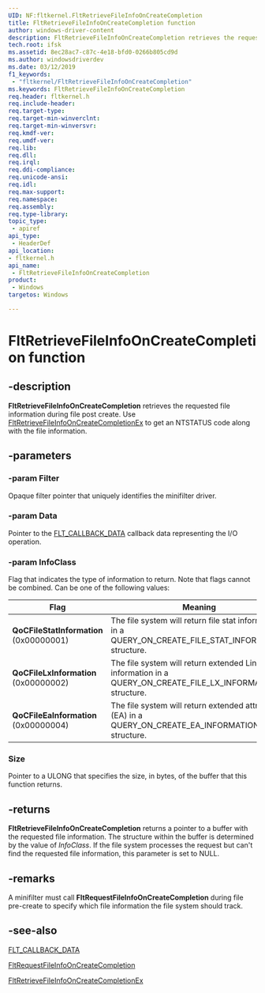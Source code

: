 ```yaml
---
UID: NF:fltkernel.FltRetrieveFileInfoOnCreateCompletion
title: FltRetrieveFileInfoOnCreateCompletion function
author: windows-driver-content
description: FltRetrieveFileInfoOnCreateCompletion retrieves the requested file information during file post create.
tech.root: ifsk
ms.assetid: 8ec28ac7-c87c-4e18-bfd0-0266b805cd9d
ms.author: windowsdriverdev
ms.date: 03/12/2019
f1_keywords:
 - "fltkernel/FltRetrieveFileInfoOnCreateCompletion"
ms.keywords: FltRetrieveFileInfoOnCreateCompletion
req.header: fltkernel.h
req.include-header:
req.target-type:
req.target-min-winverclnt:
req.target-min-winversvr:
req.kmdf-ver:
req.umdf-ver:
req.lib:
req.dll:
req.irql: 
req.ddi-compliance:
req.unicode-ansi:
req.idl:
req.max-support:
req.namespace:
req.assembly:
req.type-library: 
topic_type: 
 - apiref
api_type: 
 - HeaderDef
api_location: 
- fltkernel.h
api_name: 
 - FltRetrieveFileInfoOnCreateCompletion
product: 
 - Windows
targetos: Windows

---
```


# FltRetrieveFileInfoOnCreateCompletion function

## -description

**FltRetrieveFileInfoOnCreateCompletion** retrieves the requested file information during file post create. Use [FltRetrieveFileInfoOnCreateCompletionEx](nf-fltkernel-fltretrievefileinfooncreatecompletionex.md) to get an NTSTATUS code along with the file information.

## -parameters

### -param Filter

Opaque filter pointer that uniquely identifies the minifilter driver.

### -param Data

Pointer to the [FLT_CALLBACK_DATA](ns-fltkernel-_flt_callback_data.md) callback data representing the I/O operation.

### -param InfoClass

Flag that indicates the type of information to return. Note that flags cannot be combined. Can be one of the following values:

| Flag | Meaning |
| ---- | ------- |
| **QoCFileStatInformation** (0x00000001) | The file system will return file stat information in a QUERY_ON_CREATE_FILE_STAT_INFORMATION structure. |
| **QoCFileLxInformation** (0x00000002) | The file system will return extended Linux-like information in a QUERY_ON_CREATE_FILE_LX_INFORMATION structure. |
| **QoCFileEaInformation** (0x00000004) | The file system will return extended attributes (EA) in a QUERY_ON_CREATE_EA_INFORMATION structure. |

### Size

Pointer to a ULONG that specifies the size, in bytes, of the buffer that this function returns.

## -returns

**FltRetrieveFileInfoOnCreateCompletion** returns a pointer to a buffer with the requested file information. The structure within the buffer is determined by the value of *InfoClass*. If the file system processes the request but can't find the requested file information, this parameter is set to NULL.

## -remarks

A minifilter must call **FltRequestFileInfoOnCreateCompletion** during file pre-create to specify which file information the file system should track.

## -see-also

[FLT_CALLBACK_DATA](ns-fltkernel-_flt_callback_data.md)

[FltRequestFileInfoOnCreateCompletion](nf-fltkernel-fltrequestfileinfooncreatecompletion.md)

[FltRetrieveFileInfoOnCreateCompletionEx](nf-fltkernel-fltretrievefileinfooncreatecompletionex.md)
